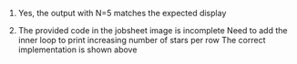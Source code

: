 1. Yes, the output with N=5 matches the expected display

2. The provided code in the jobsheet image is incomplete Need to add the inner loop to print increasing number of stars per row The correct implementation is shown above